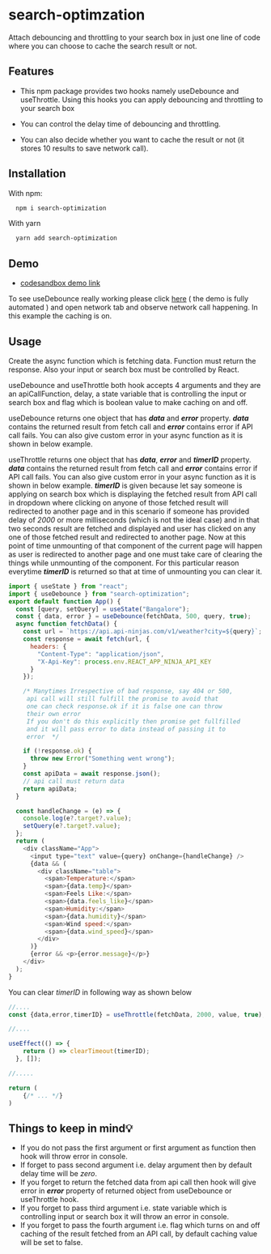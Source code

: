 
# search-optimzation

 Attach debouncing and throttling to your search box in just one line of code where you can choose to cache the search result or not.


## Features

- This npm package provides two hooks namely useDebounce and useThrottle. Using this hooks you can apply debouncing and throttling to your search box

- You can control the delay time of debouncing and throttling.
- You can also decide whether you want to cache the result or not (it stores 10 results to save network call).


## Installation

With npm:

```bash
  npm i search-optimization
```
With yarn
```bash
  yarn add search-optimization
```
## Demo

- [codesandbox demo link](https://codesandbox.io/s/search-optimization-o852up?file=/src/App.js)

To see useDebounce really working please click [here](https://usedebounce-with-caching-demo.netlify.app/) ( the demo is fully automated ) and open network tab and observe network call happening. In this example the caching is on.


## Usage

Create the async function which is fetching data. Function must return the response. Also your input or search box must be controlled by React.

useDebounce and useThrottle both hook accepts 4 arguments and they are an apiCallFunction, delay, a state variable that is controlling the input or search box and flag which is boolean value to make caching on and off.

useDebounce returns one object that has _**data**_ and _**error**_ property.  _**data**_ contains the returned result from fetch call and _**error**_ contains error if API call fails. You can also give custom error in your async function as it is shown in below example.

useThrottle returns one object that has _**data**_, _**error**_ and _**timerID**_ property.  _**data**_ contains the returned result from fetch call and _**error**_ contains error if API call fails. You can also give custom error in your async function as it is shown in below example. _**timerID**_ is given because let say someone is applying on search box which is displaying the fetched result from API call in dropdown where clicking on anyone of those fetched result will redirected to another page and in this scenario if someone has provided delay of _2000_ or more milliseconds (which is not the ideal case) and in that two seconds result are fetched and displayed and user has clicked on any one of those fetched result and redirected to another page. Now at this point of time unmounting of that component of the current page will happen as user is redirected to another page and one must take care of clearing the things while unmounting of the component. For this particular reason everytime _**timerID**_ is returned so that at time of unmounting you can clear it. 


```javascript
import { useState } from "react";
import { useDebounce } from "search-optimization";
export default function App() {
  const [query, setQuery] = useState("Bangalore");
  const { data, error } = useDebounce(fetchData, 500, query, true);
  async function fetchData() {
    const url = `https://api.api-ninjas.com/v1/weather?city=${query}`;
    const response = await fetch(url, {
      headers: {
        "Content-Type": "application/json",
        "X-Api-Key": process.env.REACT_APP_NINJA_API_KEY
      }
    });

    /* Manytimes Irrespective of bad response, say 404 or 500,
     api call will still fulfill the promise to avoid that 
     one can check response.ok if it is false one can throw
     their own error
     If you don't do this explicitly then promise get fullfilled
     and it will pass error to data instead of passing it to
     error  */

    if (!response.ok) {
      throw new Error("Something went wrong");
    }
    const apiData = await response.json();
    // api call must return data
    return apiData;
  }

  const handleChange = (e) => {
    console.log(e?.target?.value);
    setQuery(e?.target?.value);
  };
  return (
    <div className="App">
      <input type="text" value={query} onChange={handleChange} />
      {data && (
        <div className="table">
          <span>Temperature:</span>
          <span>{data.temp}</span>
          <span>Feels Like:</span>
          <span>{data.feels_like}</span>
          <span>Humidity:</span>
          <span>{data.humidity}</span>
          <span>Wind speed:</span>
          <span>{data.wind_speed}</span>
        </div>
      )}
      {error && <p>{error.message}</p>}
    </div>
  );
}

```

You can clear _timerID_ in following way as shown below
```javascript
//....
const {data,error,timerID} = useThrottle(fetchData, 2000, value, true);

//....

useEffect(() => {
    return () => clearTimeout(timerID);
  }, []);

//.....

return (
    {/* ... */}
)

```
## Things to keep in mind💡

- If you do not pass the first argument or first argument as function then hook will throw error in console.
- If forget to pass second argument i.e. delay argument then by default delay time will be _zero_.
- If you forget to return the fetched data from api call then hook will give error in _**error**_ property of returned object from useDebounce or useThrottle hook. 
- If you forget to pass third argument i.e. state variable which is controlling input or search box it will throw an error in console.
- If you forget to pass the fourth argument i.e. flag which turns on and off caching of the result fetched from an API call, by default caching value will be set to false.